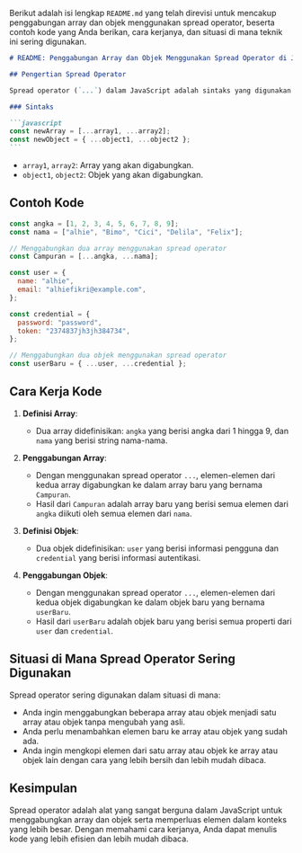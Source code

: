 Berikut adalah isi lengkap `README.md` yang telah direvisi untuk mencakup penggabungan array dan objek menggunakan spread operator, beserta contoh kode yang Anda berikan, cara kerjanya, dan situasi di mana teknik ini sering digunakan.

````markdown
# README: Penggabungan Array dan Objek Menggunakan Spread Operator di JavaScript

## Pengertian Spread Operator

Spread operator (`...`) dalam JavaScript adalah sintaks yang digunakan untuk mengembangkan (expand) elemen dari array atau objek ke dalam konteks yang lebih besar. Salah satu penggunaan utama dari spread operator adalah untuk menggabungkan (merge) beberapa array atau objek menjadi satu array atau objek baru.

### Sintaks

```javascript
const newArray = [...array1, ...array2];
const newObject = { ...object1, ...object2 };
```
````

- `array1`, `array2`: Array yang akan digabungkan.
- `object1`, `object2`: Objek yang akan digabungkan.

## Contoh Kode

```javascript
const angka = [1, 2, 3, 4, 5, 6, 7, 8, 9];
const nama = ["alhie", "Bimo", "Cici", "Delila", "Felix"];

// Menggabungkan dua array menggunakan spread operator
const Campuran = [...angka, ...nama];

const user = {
  name: "alhie",
  email: "alhiefikri@example.com",
};

const credential = {
  password: "password",
  token: "2374837jh3jh384734",
};

// Menggabungkan dua objek menggunakan spread operator
const userBaru = { ...user, ...credential };
```

## Cara Kerja Kode

1. **Definisi Array**:

   - Dua array didefinisikan: `angka` yang berisi angka dari 1 hingga 9, dan `nama` yang berisi string nama-nama.

2. **Penggabungan Array**:

   - Dengan menggunakan spread operator `...`, elemen-elemen dari kedua array digabungkan ke dalam array baru yang bernama `Campuran`.
   - Hasil dari `Campuran` adalah array baru yang berisi semua elemen dari `angka` diikuti oleh semua elemen dari `nama`.

3. **Definisi Objek**:

   - Dua objek didefinisikan: `user` yang berisi informasi pengguna dan `credential` yang berisi informasi autentikasi.

4. **Penggabungan Objek**:
   - Dengan menggunakan spread operator `...`, elemen-elemen dari kedua objek digabungkan ke dalam objek baru yang bernama `userBaru`.
   - Hasil dari `userBaru` adalah objek baru yang berisi semua properti dari `user` dan `credential`.

## Situasi di Mana Spread Operator Sering Digunakan

Spread operator sering digunakan dalam situasi di mana:

- Anda ingin menggabungkan beberapa array atau objek menjadi satu array atau objek tanpa mengubah yang asli.
- Anda perlu menambahkan elemen baru ke array atau objek yang sudah ada.
- Anda ingin mengkopi elemen dari satu array atau objek ke array atau objek lain dengan cara yang lebih bersih dan lebih mudah dibaca.

## Kesimpulan

Spread operator adalah alat yang sangat berguna dalam JavaScript untuk menggabungkan array dan objek serta memperluas elemen dalam konteks yang lebih besar. Dengan memahami cara kerjanya, Anda dapat menulis kode yang lebih efisien dan lebih mudah dibaca.

